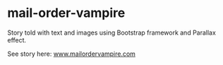 # mail-order-vampire
Story told with text and images using Bootstrap framework and Parallax effect.

See story here: www.mailordervampire.com
